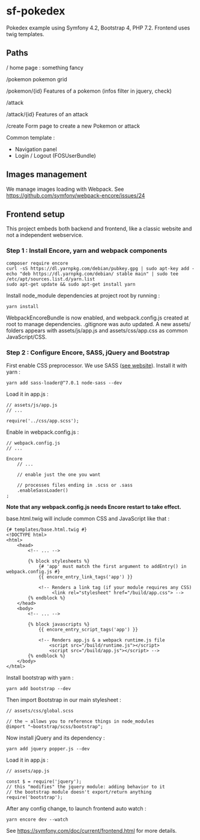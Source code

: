 # sf-pokedex

Pokedex example using Symfony 4.2, Bootstrap 4, PHP 7.2.
Frontend uses twig templates.

## Paths

/
home page : something fancy

/pokemon
pokemon grid

/pokemon/{id}
Features of a pokemon (infos filter in jquery, check)

/attack

/attack/{id}
Features of an attack

/create
Form page to create a new Pokemon or attack

Common template :
- Navigation panel
- Login / Logout (FOSUserBundle)

## Images management

We manage images loading with Webpack.
See https://github.com/symfony/webpack-encore/issues/24

## Frontend setup

This project embeds both backend and frontend, like a classic website and not a independent webservice.<br/>

### Step 1 : Install Encore, yarn and webpack components<br/>
```
composer require encore
curl -sS https://dl.yarnpkg.com/debian/pubkey.gpg | sudo apt-key add -
echo "deb https://dl.yarnpkg.com/debian/ stable main" | sudo tee /etc/apt/sources.list.d/yarn.list
sudo apt-get update && sudo apt-get install yarn
```
Install node_module dependencies at project root by running :
```
yarn install
```
WebpackEncoreBundle is now enabled, and webpack.config.js created at root to manage dependencies. .gitignore was auto updated. A new assets/ folders appears with assets/js/app.js and assets/css/app.css as common JavaScript/CSS.

### Step 2 : Configure Encore, SASS, jQuery and Bootstrap

First enable CSS preprocessor. We use SASS (<a href="https://sass-lang.com/">see website</a>). Install it with yarn :

```
yarn add sass-loader@^7.0.1 node-sass --dev
```

Load it in app.js :
```
// assets/js/app.js
// ...

require('../css/app.scss');
```

Enable in webpack.config.js :

```
// webpack.config.js
// ...

Encore
    // ...

    // enable just the one you want

    // processes files ending in .scss or .sass
    .enableSassLoader()
;
```
**Note that any webpack.config.js needs Encore restart to take effect.**

base.html.twig will include common CSS and JavaScript like that :
```
{# templates/base.html.twig #}
<!DOCTYPE html>
<html>
    <head>
        <!-- ... -->

        {% block stylesheets %}
            {# 'app' must match the first argument to addEntry() in webpack.config.js #}
            {{ encore_entry_link_tags('app') }}

            <!-- Renders a link tag (if your module requires any CSS)
                 <link rel="stylesheet" href="/build/app.css"> -->
        {% endblock %}
    </head>
    <body>
        <!-- ... -->

        {% block javascripts %}
            {{ encore_entry_script_tags('app') }}

            <!-- Renders app.js & a webpack runtime.js file
                <script src="/build/runtime.js"></script>
                <script src="/build/app.js"></script> -->
        {% endblock %}
    </body>
</html>
```

Install bootstrap with yarn :
```
yarn add bootstrap --dev
```
Then import Bootstrap in our main stylesheet :
```
// assets/css/global.scss

// the ~ allows you to reference things in node_modules
@import "~bootstrap/scss/bootstrap";
```

Now install jQuery and its dependency :
```
yarn add jquery popper.js --dev
```
Load it in app.js :
```
// assets/app.js

const $ = require('jquery');
// this "modifies" the jquery module: adding behavior to it
// the bootstrap module doesn't export/return anything
require('bootstrap');
```

After any config change, to launch frontend auto watch :
```
yarn encore dev --watch
```

See https://symfony.com/doc/current/frontend.html for more details.